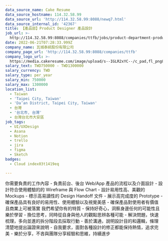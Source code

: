 ```yaml
---
data_source_name: Cake Resume
data_source_hostname: 114.32.58.99
data_source_url: 'http://114.32.58.99:8088/newq7.html'
data_source_internal_id: '42367'
title: 【產品部】Product Designer 產品設計
job_url: >-
  http://114.32.58.99:8088/companies/ttfb/jobs/product-department-product-designer
date: 2022-06-21T07:28:33.999Z
company_name: 瓦城泰統股份有限公司
company_page_url: 'http://114.32.58.99:8088/companies/ttfb'
company_logo_url: >-
  https://media.cakeresume.com/image/upload/s--IGLR2xYC--/c_pad,fl_png8,h_200,w_200/v1571989539/nbll8q9ovgi2cwnx9sv7.png
salary_text: TWD750000 - TWD1300000
salary_currency: TWD
salary_type: per_year
salary_min: 750000
salary_max: 1300000
location_list:
  - Taiwan
  - 'Taipei City, Taiwan'
  - 'Da’an District, Taipei City, Taiwan'
  - 台灣
  - '台北市, 台灣'
  - 台灣台北市大安區
job_tags:
  - UI/UXDesign
  - Asana
  - Notion
  - trello
  - jira
  - figma
  - Sketch
badges:
  - Cloud index03t1419eq

---
```


你需要負責的工作內容 - 負責前台、後台 Web/App 產品的流程以及介面設計 - 設計符合使用體驗的的 Wireframe 與 Flow Chart - 設計易用性高、美觀的 Mockups - 標示高易讀性的 Design Handoff 文件 - 展示高完成度的 Prototype - 確保產品具有良好的易用性、使用體驗以及視覺美感 - 確保產品對使用者有價值且商業上可被落實 我們希望你有的特質 - 保持好奇心，洞察身邊任何的可能性且樂於學習 - 換位思考，同時從自身與他人的觀點思辨各種可能 - 解決問題，快速梳理，多向並進的拆分階段去採取行動 - 善於溝通，說明設計目的和邏輯，條理清楚地提出論證來說明 - 自我要求，面對各種設計的修正都能保持熱情，追求完美 - 樂於分享，不吝與團隊分享經驗和思維，持續進步